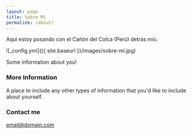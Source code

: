 ```yaml
---
layout: page
title: Sobre Mí
permalink: /about/
---
```


Aquí estoy posando con el Cañón del Colca (Perú) detrás mío. 

![_config.yml]({{ site.baseurl }}/images/sobre-mi.jpg)

Some information about you!

### More Information

A place to include any other types of information that you'd like to include about yourself.

### Contact me

[email@domain.com](mailto:email@domain.com)
